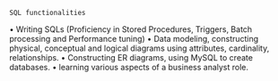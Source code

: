 	SQL functionalities
•	Writing SQLs (Proficiency in Stored Procedures, Triggers, Batch processing and Performance tuning)
•	Data modeling, constructing physical, conceptual and logical diagrams using attributes, cardinality, relationships.
•	Constructing ER diagrams, using MySQL to create databases.
•       learning various aspects of a business analyst role.
